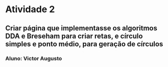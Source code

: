 # Atividade 2

## Criar página que implementasse os algoritmos DDA e Breseham para criar retas, e círculo simples e ponto médio, para geração de círculos

### Aluno: Victor Augusto
